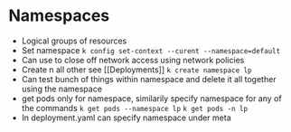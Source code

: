 # Namespaces

- Logical groups of resources
- Set namespace
  `k config set-context --curent --namespace=default`
- Can use to close off network access using network policies
- Create n all other see [[Deployments]]
  `k create namespace lp`
- Can test bunch of things within namespace and delete it
  all together using the namespace
- get pods only for namespace, similarily specify namespace
  for any of the commands
  `k get pods --namespace lp`
  `k get pods -n lp`
- In deployment.yaml can specify namespace under meta

